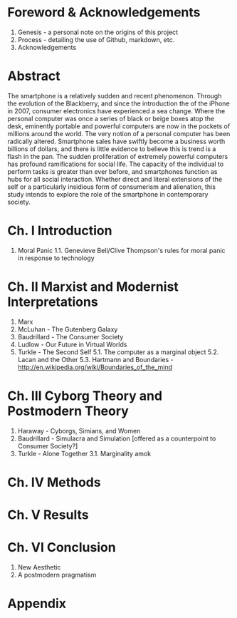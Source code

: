 # Foreword & Acknowledgements
1. Genesis - a personal note on the origins of this project
2. Process - detailing the use of Github, markdown, etc.
3. Acknowledgements
# Abstract
The smartphone is a relatively sudden and recent phenomenon. Through the evolution of the Blackberry, and since the introduction the of the iPhone in 2007, consumer electronics have experienced a sea change. Where the personal computer was once a series of black or beige boxes atop the desk, eminently portable and powerful computers are now in the pockets of millions around the world. The very notion of a personal computer has been radically altered.	Smartphone sales have swiftly become a business worth billions of dollars, and there is little evidence to believe this is trend is a flash in the pan. The sudden proliferation of extremely powerful computers has profound ramifications for social life. The capacity of the individual to perform tasks is greater than ever before, and smartphones function as hubs for all social interaction. Whether direct and literal extensions of the self or a particularly insidious form of consumerism and alienation, this study intends to explore the role of the smartphone in contemporary society.
# Ch. I Introduction
1. Moral Panic
1.1. Genevieve Bell/Clive Thompson's rules for moral panic in response to technology
# Ch. II Marxist and Modernist Interpretations
1. Marx
2. McLuhan - The Gutenberg Galaxy
3. Baudrillard - The Consumer Society
4. Ludlow - Our Future in Virtual Worlds
5. Turkle - The Second Self
5.1. The computer as a marginal object
5.2. Lacan and the Other
5.3. Hartmann and Boundaries - http://en.wikipedia.org/wiki/Boundaries_of_the_mind
# Ch. III Cyborg Theory and Postmodern Theory
1. Haraway - Cyborgs, Simians, and Women
2. Baudrillard - Simulacra and Simulation [offered as a counterpoint to Consumer Society?]
3. Turkle - Alone Together
3.1. Marginality amok

# Ch. IV Methods
# Ch. V Results
# Ch. VI Conclusion
1. New Aesthetic
2. A postmodern pragmatism
# Appendix